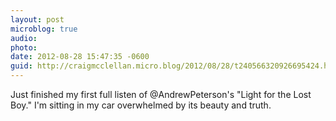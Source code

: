 ```yaml
---
layout: post
microblog: true
audio: 
photo: 
date: 2012-08-28 15:47:35 -0600
guid: http://craigmcclellan.micro.blog/2012/08/28/t240566320926695424.html
---
```

Just finished my first full listen of @AndrewPeterson's "Light for the Lost Boy." I'm sitting in my car overwhelmed by its beauty and truth.
